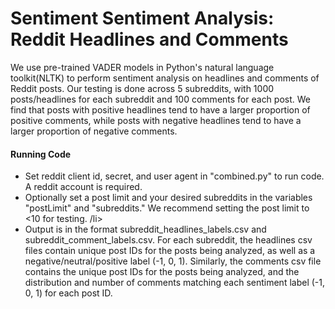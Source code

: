 <h1>Sentiment Sentiment Analysis: Reddit Headlines and Comments</h1>

<p>We use pre-trained VADER models in Python's natural language toolkit(NLTK) to perform sentiment analysis on headlines and comments of Reddit posts. Our testing is done across 5 subreddits, with 1000 posts/headlines for each subreddit and 100 comments for each post. We find that posts with positive headlines tend to have a larger proportion of positive comments, while posts with negative headlines tend to have a larger proportion of negative comments. </p>

<h4>Running Code</h4>
<ul>
  <li>Set reddit client id, secret, and user agent in "combined.py" to run code. A reddit account is required. </li>
  <li>Optionally set a post limit and your desired subreddits in the variables "postLimit" and "subreddits." We recommend setting the post limit to <10 for testing. /li>
  <li>Output is in the format subreddit_headlines_labels.csv and subreddit_comment_labels.csv. For each subreddit, the headlines csv files contain unique post IDs for the posts being analyzed, as well as a negative/neutral/positive label (-1, 0, 1). Similarly, the comments csv file contains the unique post IDs for the posts being analyzed, and the distribution and number of comments matching each sentiment label (-1, 0, 1) for each post ID. </li>
</ul>
